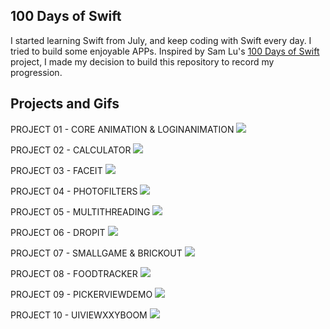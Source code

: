 ## 100 Days of Swift ##
I started learning Swift from July, and keep coding with Swift every day. I tried to build some enjoyable APPs. Inspired by Sam Lu's [100 Days of Swift](http://samvlu.com/index.html) project, I made my decision to build this repository to record my progression.

## Projects and Gifs
PROJECT 01 - CORE ANIMATION & LOGINANIMATION
![](https://github.com/zhugejunwei/100-Days-of-Swift/blob/master/PROJECT%2001%20-%20CORE%20ANIMATION%20%26%20LOGINANIMATION/giphy.gif)

PROJECT 02 - CALCULATOR
![](https://github.com/zhugejunwei/100-Days-of-Swift/blob/master/PROJECT%2002%20-%20CALCULATOR/giphy.gif)

PROJECT 03 - FACEIT
![](https://github.com/zhugejunwei/100-Days-of-Swift/blob/master/PROJECT%2003%20-%20FACEIT/face.png)

PROJECT 04 - PHOTOFILTERS
![](https://github.com/zhugejunwei/100-Days-of-Swift/blob/master/PROJECT%2004%20-%20PHOTOFILTERS/PhotoFilters.gif)

PROJECT 05 - MULTITHREADING
![](https://github.com/zhugejunwei/100-Days-of-Swift/blob/master/PROJECT%2005%20-%20MULTITHREADING/PROJECT%2002.gif)

PROJECT 06 - DROPIT
![](https://github.com/zhugejunwei/100-Days-of-Swift/blob/master/PROJECT%2006%20-%20DROPIT/dropit.gif)

PROJECT 07 - SMALLGAME & BRICKOUT
![](https://github.com/zhugejunwei/100-Days-of-Swift/blob/master/PROJECT%2007%20-%20SMALLGAME%20%26%20BRICKOUT/brickout.gif)

PROJECT 08 - FOODTRACKER
![](https://github.com/zhugejunwei/100-Days-of-Swift/blob/master/PROJECT%2008%20-%20FOODTRACKER/foodtracker.gif)

PROJECT 09 - PICKERVIEWDEMO
![](https://github.com/zhugejunwei/100-Days-of-Swift/blob/master/PROJECT%2009%20-%20PICKERVIEWDEMO/pickerview.png)

PROJECT 10 - UIVIEWXXYBOOM
![](https://github.com/zhugejunwei/100-Days-of-Swift/blob/master/PROJECT%2010%20-%20UIVIEWXXYBOOM/boom.gif)
